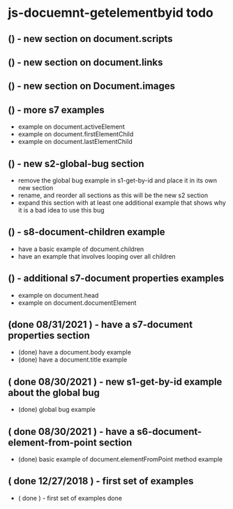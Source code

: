 # js-docuemnt-getelementbyid todo

## () - new section on document.scripts

## () - new section on document.links

## () - new section on Document.images

## () - more s7 examples
* example on document.activeElement
* example on document.firstElementChild
* example on document.lastElementChild

## () - new s2-global-bug section
* remove the global bug example in s1-get-by-id and place it in its own new section
* rename, and reorder all sections as this will be the new s2 section
* expand this section with at least one additional example that shows why it is a bad idea to use this bug

## () - s8-document-children example
* have a basic example of document.children
* have an example that involves looping over all children

## () - additional s7-document properties examples
* example on document.head
* example on document.documentElement 

## (done 08/31/2021  ) - have a s7-document properties section
* (done) have a document.body example
* (done) have a document.title example

## ( done 08/30/2021 ) - new s1-get-by-id example about the global bug
* (done) global bug example

## ( done 08/30/2021 ) - have a s6-document-element-from-point section
* (done) basic example of document.elementFromPoint method example

## ( done 12/27/2018 ) - first set of examples
* ( done ) - first set of examples done